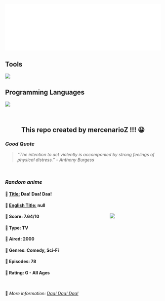 
<img src="svg/nai.svg" />

<p>
  <h2>Tools</h2>
  <a href="https://skillicons.dev">
    <img src="https://skillicons.dev/icons?i=git,bash,vim,ubuntu,tensorflow,pytorch,docker,raspberrypi" />
  </a>

  <br />

  <h2>Programming Languages</h2>

  <a href="https://skillicons.dev">
    <img src="https://skillicons.dev/icons?i=python,c,cpp" />
  </a>
</p>

<br />

<h2 align="center">This repo created by mercenarioZ !!! 😀</h2>
<h3><i>Good Quote</i></h3>

<blockquote>
<i>
“The intention to act violently is accompanied by strong feelings of physical distress.” - Anthony Burgess
</i>
</blockquote>

<br />

<h3><i>Random anime</i></h3>

<h4>
  <strong>🥭 <u>Title:</u></strong> Daa! Daa! Daa!
</h4>

<h4>🌿 <u>English Title:</u> null</h4>

<img align="right" width="165" src=https://cdn.myanimelist.net/images/anime/3/21166.jpg />

<h4>🌱 Score: 7.64/10</h4>

<h4>🌲 Type: TV</h4>

<h4>🌴 Aired: 2000</h4>

<h4>🌵 Genres: Comedy, Sci-Fi</h4>

<h4>🥑 Episodes: 78</h4>

<h4>🍏 Rating: G - All Ages</h4>

<br />

🍂 *More information: [Daa! Daa! Daa!](https://myanimelist.net/anime/233/Daa_Daa_Daa)*
    